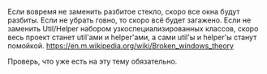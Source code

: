 Если вовремя не заменить разбитое стекло, скоро все окна будут разбиты. Если не убрать говно, то скоро всё будет загажено. Если не заменить Util/Helper набором узкоспециализированных классов, скоро весь проект станет util'ами и helper'ами, а сами util'ы и helper'ы станут помойкой.
https://en.m.wikipedia.org/wiki/Broken_windows_theory

Проверь, что уже есть на эту тему обязательно.
